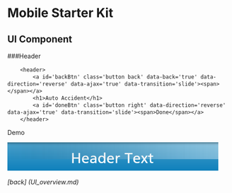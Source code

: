 Mobile Starter Kit
================================

UI Component
--------------------------------

###Header

		<header>
	        <a id='backBtn' class='button back' data-back='true' data-direction='reverse' data-ajax='true' data-transition='slide'><span></span></a>
			<h1>Auto Accident</h1>
			<a id='doneBtn' class='button right' data-direction='reverse' data-ajax='true' data-transition='slide'><span>Done</span></a>
		</header>
		
		
Demo


![alt text][Demo]

[Demo]: ../screenshots/header.png "Demo"

*[back] (UI_overview.md)*  
